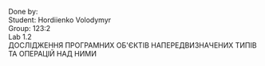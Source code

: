 Done by:  
Student: Hordiienko Volodymyr  
Group: 123:2  
Lab 1.2  
ДОСЛІДЖЕННЯ ПРОГРАМНИХ ОБ'ЄКТІВ НАПЕРЕДВИЗНАЧЕНИХ ТИПІВ ТА ОПЕРАЦІЙ НАД НИМИ
